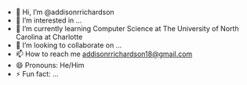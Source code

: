 - 👋 Hi, I’m @addisonrrichardson
- 👀 I’m interested in ...
- 🌱 I’m currently learning Computer Science at The University of North Carolina at Charlotte
- 💞️ I’m looking to collaborate on ...
- 📫 How to reach me addisonrrichardson18@gmail.com
- 😄 Pronouns: He/Him
- ⚡ Fun fact: ...

<!---
addisonrrichardson/addisonrrichardson is a ✨ special ✨ repository because its `README.md` (this file) appears on your GitHub profile.
You can click the Preview link to take a look at your changes.
--->
